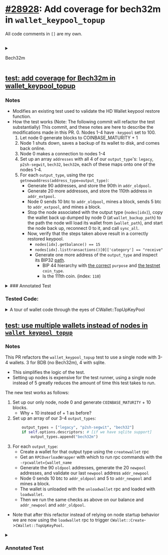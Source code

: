 # [#28928](https://github.com/bitcoin/bitcoin/pull/28928/): Add coverage for bech32m in `wallet_keypool_topup`
All code comments in `[]` are my own.

## 

<details>

<summary>

Bech32m

</summary>

Bech32m is an output encoding scheme introduced in [BIP350](https://github.com/bitcoin/bips/blob/master/bip-0350.mediawiki) (Dec 2020)
to replace [Bech32](https://github.com/bitcoin/bips/blob/master/bip-0173.mediawiki) (Mar 2017).

### Bech32

- Bech32 is a general encoding format that replaces base58 output/address encoding.
    - base58 or base58check:
        - The address encoding format originally shipped with Bitcoin.
        - 58 alphanumeric symbols. (0OIl are excluded for being hard to tell apart)
        - Includes a version byte prefix and a four byte SHA256-based checksum postfixed.
        - Addresses are Base58 encoding of `Version byte || Payload bytes || (SHA256(SHA256(Version || Payload)))[0:3]`
        - Example Base58 encoded P2PKH: `1AKDDsfTh8uY4X3ppy1m7jw1fVMBSMkzjP`
- Rationale for Bech32:
    > - Base58 needs a lot of space in QR codes, as it cannot use the alphanumeric mode.
    > - The mixed case in base58 makes it inconvenient to reliably write down, type on mobile keyboards, or read out loud.
    > - The double SHA256 checksum is slow and has no error-detection guarantees.
    > - Most of the research on error-detecting codes only applies to character-set sizes that are a prime power, which 58 is not.
    > - Base58 decoding is complicated and relatively slow.
- Bech32 is all lowercase.
- Uses a BCH code for error detection
    - TODO: How does BCH work?
- Consists of a human readable part which is meant to convey the type of data
  encoded, a separator ('1') and the data part (with a 6-character checksum at the end.)
    - The data part uses uncased alphanumeric characters, excluding '1', 'b', 'i' and 'o',
      hence Bech**32**.
- Bech32 segwit address format
    - As mentioned above, Bech32 can be used to encode arbitrary data, [BIP173 specifies](https://github.com/bitcoin/bips/blob/master/bip-0173.mediawiki#segwit-address-format)
      a format for encoding segwit v0 addresses that is built on top of Bech32.
    - The human readable part must be 'bc' for mainnet or 'tb' for testnet'
    - The first decoded data value representing the witness version must be between 0 and 16,
      inclusive.
    - The rest of the data is the "2-to-40 byte witness program [as defined by BIP141](https://github.com/bitcoin/bips/blob/master/bip-0141.mediawiki#witness-program)" 
      formatted according to the following rules:
        - Starting with the bits of the witness program, most significant bit per byte first:
            - Arrange the bits into groups of 5, and pad with zeroes at the end if needed.
            - Translate the groups of 5 bits to their Bech32 characters.
        - Even though the witness program can be 2 to 40 bytes long, the version 0 
          witness program specified in BIP141, can only consist of 20 or 32 bytes.
    - Followed by the Bech32 checksum.
- Example Bech32 encoded segwit output: `bc1zw508d6qejxtdg4y5r3zarvaryvg6kdaj`

### Bech32m
- Replaces Bech32 because of a weakness in the checksum format, where if the final character
  of a Bech32 string is `p`, inserting or deleting any number of `q` characters immediately
  preceding it does not invalidate the checksum.
    - [For example](https://github.com/sipa/bech32/issues/51):
       - `ii2134hk2xmat79tqp`
       - `ii2134hk2xmat79tqqp`
       - `ii2134hk2xmat79tqqqp`
       - `ii2134hk2xmat79tqqqqp`
      are all valid Bech32 strings.
    - Due to there being only two possible lengths of Witness Programs in Segwit Version 0 Witness Programs
      (20 or 32 bytes) [as specified in BIP173](https://github.com/bitcoin/bips/blob/master/bip-0141.mediawiki#witness-program),
      Bech32 encoded Version 0 Segwit addresses are not vulnerable to this weakness.
- BIP 173 [proposes](https://github.com/bitcoin/bips/blob/master/bip-0350.mediawiki#addresses-for-segregated-witness-outputs)
  that Version 0 segwit outputs continue to use Bech32, and addresses with witness versions 1 or
  greater be encoded using Bech32m.

- Taproot outputs are native segwit outputs with version number 1 and a 32-bytes
  witness program, [(BIP 341)] so they are encoded using Bech32m.

- TODO: What is the flaw in Bech32's checksum, and how does Bech32m fix it?
    > Bech32m modifies the checksum of the Bech32 specification, replacing the constant 1 that is xored into the checksum at the end with 0x2bc830a3. [BIP350](https://github.com/bitcoin/bips/blob/master/bip-0350.mediawiki#bech32m)

</details>

## [test: add coverage for Bech32m in wallet_keypool_topup](https://github.com/bitcoin/bitcoin/pull/28928/commits/d5753bc18a632f5593d01b6c35af2bc72339f625)

### Notes
- Modifies an existing test used to validate the HD Wallet keypool restore function.
- How the test works (Note: The following commit will refactor the test substantially)
  This commit, and these notes are here to describe the modifications made in this PR.
    0. Nodes 1-4 have `-keypool` set to 100.
    1. Let node 0 generate blocks to COINBASE_MATURITY + 1
    2. Node 1 shuts down, saves a backup of its wallet to disk, and comes back online.
    3. Node 0 makes a connection to nodes 1-4
    4. Set up an array `addresses` with all 4 of our `output_type`'s: `legacy`,
       `p2sh-segwit`, `bech32`, `bech32m`, each of these maps onto one of the
       nodes 1-4.
    5. For each `output_type`, using the rpc `getnewaddress(address_type=output_type)`:
        - Generate 90 addresses, and store the 90th in `addr_oldpool`.
        - Generate 20 more addresses, and store the 110th address in `addr_extpool`.
        - Node 0 sends 10 btc to `addr_oldpool`, mines a block, sends 5 btc to `addr_extpool`,
          and mines a block.
        - Stop the node associated with the output type (`nodes[idx]`), copy the wallet back up
          dumped by node 0 (at `wallet_backup_path`) to the path the node will load its wallet
          from (`wallet_path`), and start the node back up, reconnect 0 to it, and call
          `sync_all`.
        - Now, verify that the steps taken above result in a correctly restored keypool.
            - ``nodes[idx].getbalance() == 15``
            - ``nodes[idx].listtransactions()[0]['category'] == "receive"``
            - Generate one more address of the `output_type` and inspect its BIP32 [path](https://github.com/bitcoin/bips/blob/master/bip-0032.mediawiki#the-default-wallet-layout).
                - BIP 44 hierarchy with [the correct](https://github.com/bitcoin/bips/blob/master/bip-0044.mediawiki#path-levels) `purpose`
                  and [the testnet](https://github.com/bitcoin/bips/blob/master/bip-0044.mediawiki#registered-coin-types)
                  `coin_type`.
                - Is the 111th coin. (index: `110`)

<details> 

<summary>
### Annotated Test
</summary>

```python
class KeypoolRestoreTest(BitcoinTestFramework):
def add_options(self, parser):
        self.add_wallet_options(parser)

    def set_test_params(self):
        self.setup_clean_chain = True
        self.num_nodes = 5
        self.extra_args = [[], ['-keypool=100'], ['-keypool=100'], ['-keypool=100'], ['-keypool=100']]

    def skip_test_if_missing_module(self):
        self.skip_if_no_wallet()

    def run_test(self):
        # [set up wallet storage and backup path]
        wallet_path = self.nodes[1].wallets_path / self.default_wallet_name / self.wallet_data_filename
        wallet_backup_path = self.nodes[1].datadir_path / "wallet.bak"
        self.generate(self.nodes[0], COINBASE_MATURITY + 1)

        self.log.info("Make backup of wallet")
        self.stop_node(1)
        shutil.copyfile(wallet_path, wallet_backup_path)
        self.start_node(1, self.extra_args[1])
        for i in range(4):
            self.connect_nodes(0, i + 1)

        addresses = ["legacy", "p2sh-segwit", "bech32"]
        # [ We are only testing bech32m if we have descriptor support (sqlite not bdb) ]
        if self.options.descriptors:
            addresses.append("bech32m")

        for i, output_type in enumerate(addresses):
            self.log.info("Generate keys for wallet with address type: {}".format(output_type))
            idx = i+1
            # [ generate keys within the initial keypool ]
            for _ in range(90):
                addr_oldpool = self.nodes[idx].getnewaddress(address_type=output_type)
            # [ generate keys that go up to 110, outside of the initial keypool, but within
            #   keypool range (100) of the other output (90) with a balance in this wallet. ]
            for _ in range(20):
                addr_extpool = self.nodes[idx].getnewaddress(address_type=output_type)


            # [ See UniValue DescribeAddress for the below values. ]
            # Make sure we're creating the outputs we expect
            address_details = self.nodes[idx].validateaddress(addr_extpool)
            if i == 0:
                assert not address_details["isscript"] and not address_details["iswitness"]
            elif i == 1:
                assert address_details["isscript"] and not address_details["iswitness"]
            elif i == 2:
                assert not address_details["isscript"] and address_details["iswitness"]
            else:
                assert address_details["isscript"] and address_details["iswitness"]

            self.log.info("Send funds to wallet")
            self.nodes[0].sendtoaddress(addr_oldpool, 10)
            self.generate(self.nodes[0], 1)
            self.nodes[0].sendtoaddress(addr_extpool, 5)
            self.generate(self.nodes[0], 1)

            self.log.info("Restart node with wallet backup")
            self.stop_node(idx)
            shutil.copyfile(wallet_backup_path, wallet_path)

            # [ When the node restarts and runs through init.cpp, it will `LoadWallets`
            #   which reads the wallet from disk into DB, then `CWallet::Create` 
            #   sets up our `CWallet` instance from the wallet DB, and part of that 
            #   set up will involve a call to our friend `CWallet::TopUpKeyPool`.
            self.start_node(idx, self.extra_args[idx])
            self.connect_nodes(0, idx)
            self.sync_all()

            self.log.info("Verify keypool is restored and balance is correct")
            assert_equal(self.nodes[idx].getbalance(), 15)
            # [ Verify that the first transaction in the wallet exists, and is a receive. ]
            assert_equal(self.nodes[idx].listtransactions()[0]['category'], "receive")
            # Check that we have marked all keys up to the used keypool key as used
            if self.options.descriptors:
                if output_type == 'legacy':
                    assert_equal(self.nodes[idx].getaddressinfo(self.nodes[idx].getnewaddress(address_type=output_type))['hdkeypath'], "m/44h/1h/0h/0/110")
                elif output_type == 'p2sh-segwit':
                    assert_equal(self.nodes[idx].getaddressinfo(self.nodes[idx].getnewaddress(address_type=output_type))['hdkeypath'], "m/49h/1h/0h/0/110")
                elif output_type == 'bech32':
                    assert_equal(self.nodes[idx].getaddressinfo(self.nodes[idx].getnewaddress(address_type=output_type))['hdkeypath'], "m/84h/1h/0h/0/110")
                elif output_type == 'bech32m':
                    assert_equal(self.nodes[idx].getaddressinfo(self.nodes[idx].getnewaddress(address_type=output_type))['hdkeypath'], "m/86h/1h/0h/0/110")
            else:
                assert_equal(self.nodes[idx].getaddressinfo(self.nodes[idx].getnewaddress(address_type=output_type))['hdkeypath'], "m/0'/0'/110'")
```
</details>

### Tested Code: 

<details>

<summary>
A tour of wallet code through the eyes of CWallet::TopUpKeyPool
</summary>

```cpp
/** [ Iterates through all Active ScriptPubKeyManager's (SPKM's) in a CWallet
 *   and tops up their keypools ]
 */
bool CWallet::TopUpKeyPool(unsigned int kpSize)
{
    LOCK(cs_wallet);
    bool res = true;
    for (auto spk_man : GetActiveScriptPubKeyMans()) {
        res &= spk_man->TopUp(kpSize);
    }
    return res;
}

/** [ There are 2 SPKM's for every type of output (address) in a Descriptor-based
 *    wallet: 1 for receive addresses, and 1 for change addresses.
 *    In the wallet code, receive addresses are refered to as external, and change
 *    addresses are referred to as internal.
 *    There are four supported output types (see: `enum class OutputType`):
 *    LEGACY, P2SH_SEGWIT, BECH32, BECH32M. So there are at most 8 ScriptPubKeyMan's 
 *    in a CWallet. ]
 */   
std::set<ScriptPubKeyMan*> CWallet::GetActiveScriptPubKeyMans() const
{
    std::set<ScriptPubKeyMan*> spk_mans;
    for (bool internal : {false, true}) {
        for (OutputType t : OUTPUT_TYPES) {
            auto spk_man = GetScriptPubKeyMan(t, internal);
            if (spk_man) {
                spk_mans.insert(spk_man);
            }
        }
    }
    return spk_mans;
}

std::map<CKeyID, CKey> DescriptorScriptPubKeyMan::GetKeys() const
{
    AssertLockHeld(cs_desc_man);
    if (m_storage.HasEncryptionKeys() && !m_storage.IsLocked()) {
        KeyMap keys;
        for (const auto& key_pair : m_map_crypted_keys) {
            const CPubKey& pubkey = key_pair.second.first;
            const std::vector<unsigned char>& crypted_secret = key_pair.second.second;
            CKey key;
            m_storage.WithEncryptionKey([&](const CKeyingMaterial& encryption_key) {
                return DecryptKey(encryption_key, crypted_secret, pubkey, key);
            });
            keys[pubkey.GetID()] = key;
        }
        return keys;
    }
    return m_map_keys;
}

bool LegacyScriptPubKeyMan::TopUp(unsigned int kpSize)
{
    if (!CanGenerateKeys()) {
        return false;
    }

    WalletBatch batch(m_storage.GetDatabase());
    if (!batch.TxnBegin()) return false;
    if (!TopUpChain(batch, m_hd_chain, kpSize)) {
        return false;
    }
    for (auto& [chain_id, chain] : m_inactive_hd_chains) {
        if (!TopUpChain(batch, chain, kpSize)) {
            return false;
        }
    }
    if (!batch.TxnCommit()) throw std::runtime_error(strprintf("Error during keypool top up. Cannot commit changes for wallet %s", m_storage.GetDisplayName()));
    NotifyCanGetAddressesChanged();
    return true;
}

bool DescriptorScriptPubKeyMan::TopUpWithDB(WalletBatch& batch, unsigned int size)
{
    LOCK(cs_desc_man);
    unsigned int target_size;
    if (size > 0) {
        target_size = size;
    } else {
        /**  [ if passed a `size` of 0, target size is = m_keypool_size
               m_keypool_size is set by the -keypool arg, by default:
         *     m_keypool_size = DEFAULT_KEYPOOL_SIZE = 1000; ]
         */
        target_size = m_keypool_size;
    }

    /** [ If the range end is greater than next index + target size, why go through top up at all?
     *    Shouldn't we just return ? ]
     */
    // Calculate the new range_end
    int32_t new_range_end = std::max(m_wallet_descriptor.next_index + (int32_t)target_size, m_wallet_descriptor.range_end);

    // [ What does it mean for a descriptor to be ranged? ]
    // If the descriptor is not ranged, we actually just want to fill the first cache item
    if (!m_wallet_descriptor.descriptor->IsRange()) {
        new_range_end = 1;
        m_wallet_descriptor.range_end = 1;
        m_wallet_descriptor.range_start = 0;
    }

    /** [ FlatSigningProvider is a wrapper for a map of keys, with interfaces for
     *    getting their pubkeys, CScripts, etc. Transaction signing methods inside
     *    of src/script/sign.cpp  and src/psbt.cpp take a SigningProvider ]
     */   

    FlatSigningProvider provider;

    /** [ DescriptorScriptPubKeyMan::GetKeys() returns a map<CKeyID, CKey>
     *    It accesses the DescriptorScriptPubKeyMan's m_storage. ]
     */
    provider.keys = GetKeys();

    uint256 id = GetID();
    for (int32_t i = m_max_cached_index + 1; i < new_range_end; ++i) {
        /** [ out_keys is where Descriptor::ExpandFromCache or Descriptor::Expand
         *    will write the new keys (as FlatSigningProvider's that come from
         *    expanding the m_wallet_descriptor descriptor ]
         */
        FlatSigningProvider out_keys;

        /** [ scripts_temp is where the `Expand` methods will store CScripts for 
         *    the newly made keys.]
         */
        std::vector<CScript> scripts_temp;

        DescriptorCache temp_cache;

        /** [ There is a winding road from both of the below functions 'Expand' 
         *    and 'ExpandFromCache' that leads to `BIP32PubkeyProvider::GetPubKey`
         *    the place where the real BIP32 HD Wallet key derivation happens. ]
         */
        // Maybe we have a cached xpub and we can expand from the cache first
        if (!m_wallet_descriptor.descriptor->ExpandFromCache(i, m_wallet_descriptor.cache, scripts_temp, out_keys)) {
            if (!m_wallet_descriptor.descriptor->Expand(i, provider, scripts_temp, out_keys, &temp_cache)) return false;
        }
        // Add all of the scriptPubKeys to the scriptPubKey set
        for (const CScript& script : scripts_temp) {
            m_map_script_pub_keys[script] = i;
        }
        for (const auto& pk_pair : out_keys.pubkeys) {
            const CPubKey& pubkey = pk_pair.second;
            if (m_map_pubkeys.count(pubkey) != 0) {
                // We don't need to give an error here.
                // It doesn't matter which of many valid indexes the pubkey has, we just need an index where we can derive it and it's private key
                continue;
            }
            m_map_pubkeys[pubkey] = i;
        }
        // Merge and write the cache
        DescriptorCache new_items = m_wallet_descriptor.cache.MergeAndDiff(temp_cache);
        if (!batch.WriteDescriptorCacheItems(id, new_items)) {
            throw std::runtime_error(std::string(__func__) + ": writing cache items failed");
        }
        m_max_cached_index++;
    }
    m_wallet_descriptor.range_end = new_range_end;
    batch.WriteDescriptor(GetID(), m_wallet_descriptor);

    // By this point, the cache size should be the size of the entire range
    assert(m_wallet_descriptor.range_end - 1 == m_max_cached_index);

    NotifyCanGetAddressesChanged();
    return true;
}


// [ `TopUp` for HD Wallet `ScriptPubKeyMan`s ]
bool DescriptorScriptPubKeyMan::TopUp(unsigned int size)
{
    /** [ WalletBatch facilitates access to wallet db.
     *    Opens the db and provides read and write.
     */   
    WalletBatch batch(m_storage.GetDatabase());

    /** [ The batch wraps our Wallet DB, whether SQLite or BDB.
     *    If SQLite, `batch.TxnBegin()` executes `BEGIN TRANSACTION` in the 
     *    SQLite instance. TxnBegin returns false if there is no DB connection
     *    or if the DB throws an error on `BEGIN_TRANSACTION`
     *    
     */
    if (!batch.TxnBegin()) return false;
    bool res = TopUpWithDB(batch, size);
    if (!batch.TxnCommit()) throw std::runtime_error(strprintf("Error during descriptors keypool top up. Cannot commit changes for wallet %s", m_storage.GetDisplayName()));
    return res;
}

```
</details>

## [test: use multiple wallets instead of nodes in `wallet_keypool_topup`](https://github.com/bitcoin/bitcoin/pull/28928/commits/656dddb47e5ed5e7240d548a9db135d012f61653)

### Notes

This PR refactors the `wallet_keypool_topup` test to use a single node with 3-4 wallets.
3 for BDB (no Bech32m), 4 with sqlite.

- This simplifies the logic of the test.
- Setting up nodes is expensive for the test runner, using a single node instead of 5 greatly reduces the amount of time this test takes to run.

The new test works as follows:

1. Set up our only node, node 0 and generate `COINBASE_MATURITY` + 10 blocks.
    - Why + 10 instead of + 1 as before?
2. Set up an array of our 3-4 `output_types`:
    ```python
        output_types = ["legacy", "p2sh-segwit", "bech32"]
        if self.options.descriptors: # [if we have sqlite support]
            output_types.append("bech32m")
    ```
3. For each `output_type`:
    - Create a wallet for that output type using the `createwallet` rpc
    - Get an `RPCOverloadWrapper` with which to run rpc commands with
      the `-rpcwallet={wallet_name` 
    - Generate the 90 `oldpool` addresses, generate the 20 `newpool` addresses, and
      validate our last `newpool` address `addr_newpool`
    - Node 0 sends 10 btc to `addr_oldpool` and 5 to `addr_newpool` and mines a block.
    - The wallet is unloaded with the `unloadwallet` rpc  and loaded with `loadwallet`.
    - Then we run the same checks as above on our balance and `addr_newpool` and
      `addr_oldpool`.

- Note that after this refactor instead of relying on node startup behavior we are now using the 
  `loadwallet` rpc to trigger `CWallet::Create`->`CWallet::TopUpKeyPool`.

<details>

<Summary>

### Annotated Test

</Summary>

```python
class KeypoolRestoreTest(BitcoinTestFramework):
    def add_options(self, parser):
        self.add_wallet_options(parser)

    def set_test_params(self):
        self.setup_clean_chain = True
        # [ Only 1 node now. ]
        self.num_nodes = 1
        self.extra_args = [['-keypool=100']]

    def skip_test_if_missing_module(self):
        self.skip_if_no_wallet()

    def run_test(self):
        node = self.nodes[0]
        self.generate(node, COINBASE_MATURITY + 10)

        output_types = ["legacy", "p2sh-segwit", "bech32"]
        if self.options.descriptors:
            output_types.append("bech32m")

        for output_type in output_types:
            wallet_name = str(output_type)
            node.createwallet(wallet_name)
            # [ `get_wallet_rpc(wallet_name) returns an RPCOverloadWrapper which runs
            #   RPC commands with '-wallet {wallet_name}' ]
            wallet = node.get_wallet_rpc(wallet_name)
            self.log.info("Generate keys for wallet with address type: {}".format(output_type))
            for _ in range(90):
                addr_oldpool = wallet.getnewaddress(address_type=output_type)
            for _ in range(20):
                addr_extpool = wallet.getnewaddress(address_type=output_type)

            # Make sure we're creating the outputs we expect
            address_details = wallet.validateaddress(addr_extpool)
            if output_type == "legacy":
                assert not address_details["isscript"] and not address_details["iswitness"]
            elif output_type == "p2sh-segwit":
                assert address_details["isscript"] and not address_details["iswitness"]
            elif output_type == "bech32":
                assert not address_details["isscript"] and address_details["iswitness"]
            else:
                assert address_details["isscript"] and address_details["iswitness"]

            self.log.info("Send funds to wallet")
            default_wallet = node.get_wallet_rpc(self.default_wallet_name)
            default_wallet.sendtoaddress(addr_oldpool, 10)
            default_wallet.sendtoaddress(addr_extpool, 5)
            self.generate(node, 1)

            node.unloadwallet(wallet_name)
            node.loadwallet(wallet_name)
            wallet = node.get_wallet_rpc(str(output_type))

            self.log.info("Verify keypool is restored and balance is correct")
            assert_equal(wallet.getbalance(), 15)
            assert_equal(wallet.listtransactions()[0]['category'], "receive")

            # Check that we have marked all keys up to the used keypool key as used
            if self.options.descriptors:
                if output_type == 'legacy':
                    assert_equal(wallet.getaddressinfo(wallet.getnewaddress(address_type=output_type))['hdkeypath'], "m/44h/1h/0h/0/110")
                elif output_type == 'p2sh-segwit':
                    assert_equal(wallet.getaddressinfo(wallet.getnewaddress(address_type=output_type))['hdkeypath'], "m/49h/1h/0h/0/110")
                elif output_type == 'bech32':
                    assert_equal(wallet.getaddressinfo(wallet.getnewaddress(address_type=output_type))['hdkeypath'], "m/84h/1h/0h/0/110")
                elif output_type == 'bech32m':
                    assert_equal(wallet.getaddressinfo(wallet.getnewaddress(address_type=output_type))['hdkeypath'], "m/86h/1h/0h/0/110")
            else:
                assert_equal(wallet.getaddressinfo(wallet.getnewaddress(address_type=output_type))['hdkeypath'], "m/0'/0'/110'")


if __name__ == '__main__':
    KeypoolRestoreTest().main()
```
</details>
